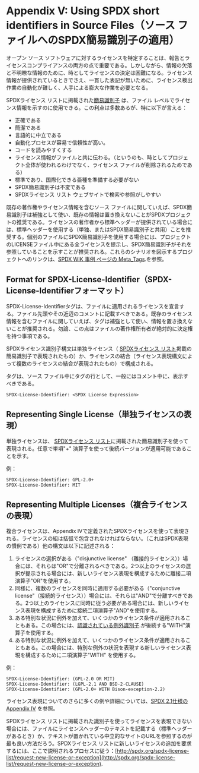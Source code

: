 ﻿# Appendix V: Using SPDX short identifiers in Source Files（ソース ファイルへのSPDX簡易識別子の適用）

オープン ソース ソフトウェアに対するライセンスを特定することは、報告とライセンスコンプライアンスの両方の点で重要である。しかしながら、情報の欠落と不明瞭な情報のために、時としてライセンスの決定は困難になる。ライセンス情報が提供されているときでさえ、一貫した表記が無いために、ライセンス検出作業の自動化が難しく、人手による膨大な作業を必要となる。

SPDXライセンス リストに掲載された[簡易識別子](https://spdx.org/licenses/) は、ファイル レベルでライセンス情報を示すのに使用できる。この利点は多数あるが、特に以下が言える：

* 正確である
* 簡潔である
* 言語的に中立である
* 自動化プロセスが容易で信頼性が高い。
* コードを読みやすくする
* ライセンス情報がファイルと共に伝わる。（というのも、時としてプロジェクト全体が使われるわけでなく、ライセンス ファイルが削除されるためである）
* 標準であり、国際化できる亜種を準備する必要がない
* SPDX簡易識別子は不変である
* SPDXライセンス リスト ウェブサイトで検索や参照がしやすい

既存の著作権やライセンス情報を含むソース ファイルに関していえば、SPDX簡易識別子は補強として使い、既存の情報は置き換えないことがSPDXプロジェクトの推奨である。ライセンスの著作者から標準ヘッダーが提供されている場合には、標準ヘッダーを使用する（単独、またはSPDX簡易識別子と共用）ことを推奨する。個別のファイルにSPDX簡易識別子を使用する場合には、プロジェクトのLICENSEファイル中にある全ライセンスを提示し、SPDX簡易識別子がそれを参照していることを示すことが推奨される。これらのシナリオを図示するプロジェクトへのリンクは、[SPDX WIK 事例 ページの Meta_Tags](https://wiki.spdx.org/view/Technical_Team/SPDX_Meta_Tags#Examples).を参照。

## Format for SPDX-License-Identifier（SPDX-License-Identifierフォーマット）

SPDX-License-Identifierタグは、ファイルに適用されるライセンスを宣言する。ファイル先頭やその近辺のコメントに記載すべきである。既存のライセンス情報を含むファイルに関していえば、タグは補強として使い、情報を置き換えないことが推奨される。勿論、この点はファイルの著作権所有者が絶対的に決定権を持つ事項である。

SPDXライセンス識別子構文は単独ライセンス（ [SPDXライセンス リスト](https://spdx.org/licenses/)掲載の簡易識別子で表現されたもの）か、ライセンスの結合（ライセンス表現構文によって複数のライセンスの結合が表現されたもの）で構成される。

タグは、ソース ファイル中にタグの行として、一般にはコメント中に、表示すべきである。

    SPDX-License-Identifier: <SPDX License Expression>

## Representing Single License（単独ライセンスの表現）

単独ライセンスは、 [SPDXライセンス リスト](https://spdx.org/licenses/)に掲載された簡易識別子を使って表現される。任意で単項"+" 演算子を使って後続バージョンが適用可能であることを示す。

例：

    SPDX-License-Identifier: GPL-2.0+
    SPDX-License-Identifier: MIT

## Representing Multiple Licenses（複合ライセンスの表現）

複合ライセンスは、Appendix IVで定義されたSPDXライセンスを使って表現される。ライセンスの組は括弧で包含されなければならない。（これはSPDX表現の慣例である）他の構文は以下に記述される：

1. ライセンスの選択がある（"disjunctive license" （離接的ライセンス））場合には、それらは"OR"で分離されるべきである。2つ以上のライセンスの選択が提示される場合には、新しいライセンス表現を構成するために離接二項演算子"OR"を使用する。
2. 同様に、複数のライセンスを同時に適用する必要がある（"conjunctive license"（接続的ライセンス））場合には、それらは"AND"で分離すべきである。2つ以上のライセンスに同時に従う必要がある場合には、新しいライセンス表現を構成するために接続二項演算子"AND"を使用する。
3. ある特別な状況に例外を加えて、いくつかのライセンス条件が適用されることもある。この場合には、[認識されている例外識別子](https://spdx.org/licenses/exceptions-index.html).が後続する"WITH"演算子を使用する。
4. ある特別な状況に例外を加えて、いくつかのライセンス条件が適用されることもある。この場合には、特別な例外の状況を表現する新しいライセンス表現を構成するために二項演算子"WITH" を使用する。

例：

    SPDX-License-Identifier: (GPL-2.0 OR MIT)
    SPDX-License-Identifier: (LGPL-2.1 AND BSD-2-CLAUSE)
    SPDX-License-Identifier: (GPL-2.0+ WITH Bison-exception-2.2)

ライセンス表現についてのさらに多くの例や詳細については、[SPDX 2.1仕様のAppendix IV](./appendix-IV-SPDX-license-expressions.md) を参照。

SPDXライセンス リストに掲載された識別子を使ってライセンスを表現できない場合には、ファイルにライセンスヘッダーのテキストを記載する（標準ヘッダーがあるとき）か、テキストが置かれている中立的なサイトのURLを参照するのが最も良い方法だろう。SPDXライセンス リストに新しいライセンスの追加を要求するには、ここで説明されるプロセスに従う：[http://spdx.org/spdx-license-list/request-new-license-or-exception](http://spdx.org/spdx-license-list/request-new-license-or-exception).